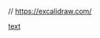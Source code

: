 // https://excalidraw.com/


[text](https://excalidraw.com/#json=mttOzuYABnDSuoSBcurKA,I5YN5_X5C3XIFn1ttcG16g)